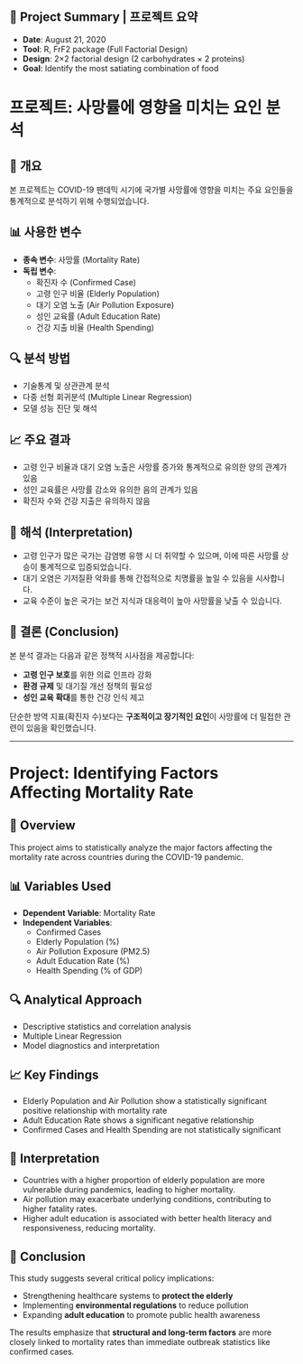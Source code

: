 
## 📌 Project Summary | 프로젝트 요약

- **Date**: August 21, 2020  
- **Tool**: R, FrF2 package (Full Factorial Design)  
- **Design**: 2×2 factorial design (2 carbohydrates × 2 proteins)  
- **Goal**: Identify the most satiating combination of food



# 프로젝트: 사망률에 영향을 미치는 요인 분석

## 🧪 개요
본 프로젝트는 COVID-19 팬데믹 시기에 국가별 사망률에 영향을 미치는 주요 요인들을 통계적으로 분석하기 위해 수행되었습니다.

## 📊 사용한 변수
- **종속 변수**: 사망률 (Mortality Rate)
- **독립 변수**:
  - 확진자 수 (Confirmed Case)
  - 고령 인구 비율 (Elderly Population)
  - 대기 오염 노출 (Air Pollution Exposure)
  - 성인 교육률 (Adult Education Rate)
  - 건강 지출 비율 (Health Spending)

## 🔍 분석 방법
- 기술통계 및 상관관계 분석
- 다중 선형 회귀분석 (Multiple Linear Regression)
- 모델 성능 진단 및 해석

## 📈 주요 결과
- 고령 인구 비율과 대기 오염 노출은 사망률 증가와 통계적으로 유의한 양의 관계가 있음
- 성인 교육률은 사망률 감소와 유의한 음의 관계가 있음
- 확진자 수와 건강 지출은 유의하지 않음

## 🧠 해석 (Interpretation)
- 고령 인구가 많은 국가는 감염병 유행 시 더 취약할 수 있으며, 이에 따른 사망률 상승이 통계적으로 입증되었습니다.
- 대기 오염은 기저질환 악화를 통해 간접적으로 치명률을 높일 수 있음을 시사합니다.
- 교육 수준이 높은 국가는 보건 지식과 대응력이 높아 사망률을 낮출 수 있습니다.

## 🧾 결론 (Conclusion)
본 분석 결과는 다음과 같은 정책적 시사점을 제공합니다:
- **고령 인구 보호**를 위한 의료 인프라 강화
- **환경 규제** 및 대기질 개선 정책의 필요성
- **성인 교육 확대**를 통한 건강 인식 제고

단순한 방역 지표(확진자 수)보다는 **구조적이고 장기적인 요인**이 사망률에 더 밀접한 관련이 있음을 확인했습니다.


---


# Project: Identifying Factors Affecting Mortality Rate

## 🧪 Overview
This project aims to statistically analyze the major factors affecting the mortality rate across countries during the COVID-19 pandemic.

## 📊 Variables Used
- **Dependent Variable**: Mortality Rate
- **Independent Variables**:
  - Confirmed Cases
  - Elderly Population (%)
  - Air Pollution Exposure (PM2.5)
  - Adult Education Rate (%)
  - Health Spending (% of GDP)

## 🔍 Analytical Approach
- Descriptive statistics and correlation analysis
- Multiple Linear Regression
- Model diagnostics and interpretation

## 📈 Key Findings
- Elderly Population and Air Pollution show a statistically significant positive relationship with mortality rate
- Adult Education Rate shows a significant negative relationship
- Confirmed Cases and Health Spending are not statistically significant

## 🧠 Interpretation
- Countries with a higher proportion of elderly population are more vulnerable during pandemics, leading to higher mortality.
- Air pollution may exacerbate underlying conditions, contributing to higher fatality rates.
- Higher adult education is associated with better health literacy and responsiveness, reducing mortality.

## 🧾 Conclusion
This study suggests several critical policy implications:
- Strengthening healthcare systems to **protect the elderly**
- Implementing **environmental regulations** to reduce pollution
- Expanding **adult education** to promote public health awareness

The results emphasize that **structural and long-term factors** are more closely linked to mortality rates than immediate outbreak statistics like confirmed cases.
